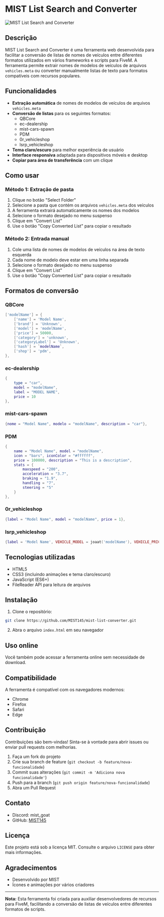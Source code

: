 # MIST List Search and Converter

![MIST List Search and Converter](https://i.ibb.co/WgkSgzc/f5f56807-238e-40b8-a6e7-4baf2608d219-1.gif)

## Descrição

MIST List Search and Converter é uma ferramenta web desenvolvida para facilitar a conversão de listas de nomes de veículos entre diferentes formatos utilizados em vários frameworks e scripts para FiveM. A ferramenta permite extrair nomes de modelos de veículos de arquivos `vehicles.meta` ou converter manualmente listas de texto para formatos compatíveis com recursos populares.

## Funcionalidades

- **Extração automática** de nomes de modelos de veículos de arquivos `vehicles.meta`
- **Conversão de listas** para os seguintes formatos:
  - QBCore
  - ec-dealership
  - mist-cars-spawn
  - PDM
  - 0r_vehicleshop
  - lsrp_vehicleshop
- **Tema claro/escuro** para melhor experiência de usuário
- **Interface responsiva** adaptada para dispositivos móveis e desktop
- **Copiar para área de transferência** com um clique

## Como usar

### Método 1: Extração de pasta

1. Clique no botão "Select Folder"
2. Selecione a pasta que contém os arquivos `vehicles.meta` dos veículos
3. A ferramenta extrairá automaticamente os nomes dos modelos
4. Selecione o formato desejado no menu suspenso
5. Clique em "Convert List"
6. Use o botão "Copy Converted List" para copiar o resultado

### Método 2: Entrada manual

1. Cole uma lista de nomes de modelos de veículos na área de texto esquerda
2. Cada nome de modelo deve estar em uma linha separada
3. Selecione o formato desejado no menu suspenso
4. Clique em "Convert List"
5. Use o botão "Copy Converted List" para copiar o resultado

## Formatos de conversão

### QBCore
```lua
['modelName'] = {
    ['name'] = 'Model Name',
    ['brand'] = 'Unknown',
    ['model'] = 'modelName',
    ['price'] = 50000,
    ['category'] = 'unknown',
    ['categoryLabel'] = 'Unknown',
    ['hash'] = `modelName`,
    ['shop'] = 'pdm',
},
```

### ec-dealership
```lua
{
    type = "car",
    model = "modelName",
    label = "MODEL NAME",
    price = 10
},
```

### mist-cars-spawn
```lua
{nome = "Model Name", modelo = "modelName", description = "car"},
```

### PDM
```lua
{
    name = "Model Name", model = "modelName", 
    icon = "bars", iconColor = "#ffffff", 
    price = 100000, description = "This is a description",
    stats = {
        maxspeed = "200",
        acceleration = "3.7",
        braking = "1.9",
        handling = "7",
        steering = "5"
    }
},
```

### 0r_vehicleshop
```lua
{label = "Model Name", model = "modelName", price = 1},
```

### lsrp_vehicleshop
```lua
{label = 'Model Name', VEHICLE_MODEL = joaat('modelName'), VEHICLE_PRICE = 20000},
```

## Tecnologias utilizadas

- HTML5
- CSS3 (incluindo animações e tema claro/escuro)
- JavaScript (ES6+)
- FileReader API para leitura de arquivos

## Instalação

1. Clone o repositório:
```bash
git clone https://github.com/MIST145/mist-list-converter.git
```

2. Abra o arquivo `index.html` em seu navegador

## Uso online

Você também pode acessar a ferramenta online sem necessidade de download.

## Compatibilidade

A ferramenta é compatível com os navegadores modernos:
- Chrome
- Firefox
- Safari
- Edge

## Contribuição

Contribuições são bem-vindas! Sinta-se à vontade para abrir issues ou enviar pull requests com melhorias.

1. Faça um fork do projeto
2. Crie sua branch de feature (`git checkout -b feature/nova-funcionalidade`)
3. Commit suas alterações (`git commit -m 'Adiciona nova funcionalidade'`)
4. Push para a branch (`git push origin feature/nova-funcionalidade`)
5. Abra um Pull Request

## Contato

- Discord: mist_goat
- GitHub: [MIST145](https://github.com/MIST145)

## Licença

Este projeto está sob a licença MIT. Consulte o arquivo `LICENSE` para obter mais informações.

## Agradecimentos

- Desenvolvido por MIST
- Ícones e animações por vários criadores

---

**Nota:** Esta ferramenta foi criada para auxiliar desenvolvedores de recursos para FiveM, facilitando a conversão de listas de veículos entre diferentes formatos de scripts.
